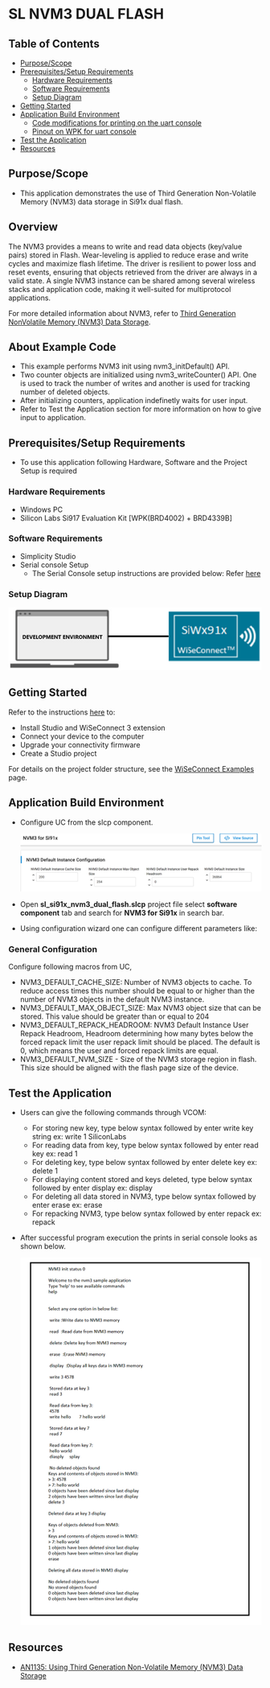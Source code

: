 # SL NVM3 DUAL FLASH

## Table of Contents

- [Purpose/Scope](#purposescope)
- [Prerequisites/Setup Requirements](#prerequisitessetup-requirements)
  - [Hardware Requirements](#hardware-requirements)
  - [Software Requirements](#software-requirements)
  - [Setup Diagram](#setup-diagram)
- [Getting Started](#getting-started)
- [Application Build Environment](#application-build-environment)
  - [Code modifications for printing on the uart console](#code-modifications-for-printing-on-the-uart-console)
  - [Pinout on WPK for uart console](#pinout-on-wpk-for-uart-console)
- [Test the Application](#test-the-application)
- [Resources](#resources)

## Purpose/Scope

- This application demonstrates the use of Third Generation Non-Volatile Memory (NVM3) data storage in Si91x dual flash.

## Overview

The NVM3 provides a means to write and read data objects (key/value pairs) stored in Flash. Wear-leveling is applied to reduce erase and write cycles and maximize flash lifetime. The driver is resilient to power loss and reset events, ensuring that objects retrieved from the driver are always in a valid state. A single NVM3 instance can be shared among several wireless stacks and application code, making it well-suited for multiprotocol applications.

For more detailed information about NVM3, refer to [Third Generation NonVolatile Memory (NVM3) Data Storage](https://www.silabs.com/documents/public/application-notes/an1135-using-third-generation-nonvolatile-memory.pdf).

## About Example Code

- This example performs NVM3 init using nvm3_initDefault() API.
- Two counter objects are initialized using nvm3_writeCounter() API. One is used to track the number of writes and another is used for
  tracking number of deleted objects.
- After initializing counters, application indefinetly waits for user input.
- Refer to Test the Application section for more information on how to give input to application.

## Prerequisites/Setup Requirements

- To use this application following Hardware, Software and the Project Setup is required

### Hardware Requirements

- Windows PC
- Silicon Labs Si917 Evaluation Kit [WPK(BRD4002) + BRD4339B]

### Software Requirements

- Simplicity Studio
- Serial console Setup
  - The Serial Console setup instructions are provided below:
Refer [here](https://docs.silabs.com/wiseconnect/latest/wiseconnect-developers-guide-developing-for-silabs-hosts/#console-input-and-output)

### Setup Diagram

![Figure: Introduction](resources/readme/setupdiagram.png)

## Getting Started

Refer to the instructions [here](https://docs.silabs.com/wiseconnect/latest/wiseconnect-getting-started/) to:

- Install Studio and WiSeConnect 3 extension
- Connect your device to the computer
- Upgrade your connectivity firmware
- Create a Studio project

For details on the project folder structure, see the [WiSeConnect Examples](https://docs.silabs.com/wiseconnect/latest/wiseconnect-examples/#example-folder-structure) page.

## Application Build Environment

- Configure UC from the slcp component.

   ![Figure: Introduction](resources/uc_screen/si91x_nvm3_uc_screen.png)
- Open **sl_si91x_nvm3_dual_flash.slcp** project file select **software component** tab and search for **NVM3 for Si91x** in search bar.
- Using configuration wizard one can configure different parameters like:

### General Configuration

  Configure following macros from UC,
- NVM3_DEFAULT_CACHE_SIZE: Number of NVM3 objects to cache. To reduce access times this number should be equal to or higher than the number 
  of NVM3 objects in the default NVM3 instance.
- NVM3_DEFAULT_MAX_OBJECT_SIZE: Max NVM3 object size that can be stored. This value should be greater than or equal to 204
- NVM3_DEFAULT_REPACK_HEADROOM: NVM3 Default Instance User Repack Headroom, Headroom determining how many bytes below the forced repack limit 
  the user repack limit should be placed. The default is 0, which means the user and forced repack limits are equal.
- NVM3_DEFAULT_NVM_SIZE - Size of the NVM3 storage region in flash. This size should be aligned with the flash page size of the device.

## Test the Application

- Users can give the following commands through VCOM:

  - For storing new key, type below syntax followed by enter
    write key string
    ex: write 1 SiliconLabs
  - For reading data from key, type below syntax followed by enter
    read key
    ex: read 1
  - For deleting key, type below syntax followed by enter
    delete key
    ex: delete 1
  - For displaying content stored and keys deleted, type below syntax followed by enter
    display
    ex: display
  - For deleting all data stored in NVM3, type below syntax followed by enter
    erase
    ex: erase
  - For repacking NVM3, type below syntax followed by enter
    repack
    ex: repack

- After successful program execution the prints in serial console looks as shown below.

  ![Figure: Introduction](resources/readme/output.png)

## Resources

- [AN1135: Using Third Generation Non-Volatile Memory (NVM3) Data Storage](https://www.silabs.com/documents/public/application-notes/an1135-using-third-generation-nonvolatile-memory.pdf)
